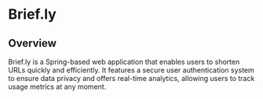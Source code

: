 # Brief.ly

## Overview
Brief.ly is a Spring-based web application that enables users to shorten URLs quickly and efficiently. It features a 
secure user authentication system to ensure data privacy and offers real-time analytics, allowing users to track usage 
metrics at any moment.
